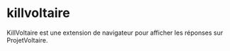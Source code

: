 # killvoltaire
KillVoltaire est une extension de navigateur pour afficher les réponses sur ProjetVoltaire.
